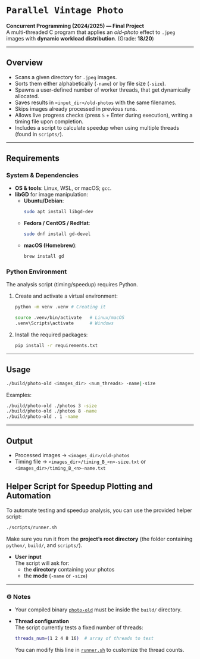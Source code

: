 # `Parallel Vintage Photo`

**Concurrent Programming (2024/2025) — Final Project**  
A multi-threaded C program that applies an *old-photo* effect to `.jpeg` images with **dynamic workload distribution**. (Grade: **18/20**)

---

## Overview

- Scans a given directory for `.jpeg` images.
- Sorts them either alphabetically (`-name`) or by file size (`-size`).
- Spawns a user-defined number of worker threads, that get dynamically allocated.
- Saves results in `<input_dir>/old-photos` with the same filenames.
- Skips images already processed in previous runs.
- Allows live progress checks (press `S` + Enter during execution), writing a timing file upon completion.
- Includes a script to calculate speedup when using multiple threads (found in `scripts/`).

---

## Requirements

### System & Dependencies
- **OS & tools**: Linux, WSL, or macOS; `gcc`.
- **libGD** for image manipulation:  
  - **Ubuntu/Debian**:
    ```bash
    sudo apt install libgd-dev
    ```
  - **Fedora / CentOS / RedHat**:
    ```bash
    sudo dnf install gd-devel
    ```
  - **macOS (Homebrew)**:
    ```bash
    brew install gd
    ```

### Python Environment
The analysis script (timing/speedup) requires Python.  

1. Create and activate a virtual environment:
   ```bash
   python -m venv .venv # Creating it

   source .venv/bin/activate   # Linux/macOS
   .venv\Scripts\activate      # Windows
   ```

2. Install the required packages:
   ```bash
   pip install -r requirements.txt
   ```

---

## Usage

```bash
./build/photo-old <images_dir> <num_threads> -name|-size
```

Examples:

```bash
./build/photo-old ./photos 3 -size
./build/photo-old ./photos 8 -name
./build/photo-old . 1 -name
```
---

## Output

- Processed images → `<images_dir>/old-photos`
- Timing file → `<images_dir>/timing_B_<n>-size.txt` or `<images_dir>/timing_B_<n>-name.txt`



## Helper Script for Speedup Plotting and Automation

To automate testing and speedup analysis, you can use the provided helper script:

```bash
./scripts/runner.sh
```

Make sure you run it from the **project’s root directory** (the folder containing `python/`, `build/`, and `scripts/`).

- **User input**  
  The script will ask for:
  - the **directory** containing your photos  
  - the **mode** (`-name` or `-size`)

---

### ⚙️ Notes

- Your compiled binary [`photo-old`](https://github.com/EngenheiroRodas/Parallel-Vintage-Photo/tree/timing_processing/scripts/runner.sh#L19) must be inside the `build/` directory.

- **Thread configuration**  
  The script currently tests a fixed number of threads:  
  ```bash
  threads_num=(1 2 4 8 16)  # array of threads to test
  ```  
  You can modify this line in [`runner.sh`](https://github.com/EngenheiroRodas/Parallel-Vintage-Photo/tree/timing_processing/scripts/runner.sh#L3) to customize the thread counts.

